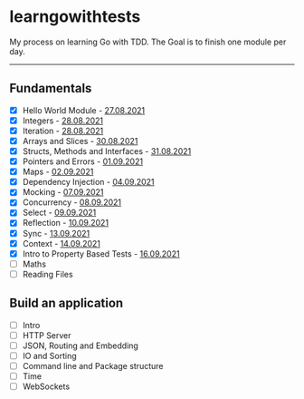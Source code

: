 # learngowithtests

My process on learning Go with TDD. The Goal is to finish one module per day.

---

## Fundamentals

- [x] Hello World Module - [27.08.2021](https://www.onthisday.com/day/august/27)
- [x] Integers - [28.08.2021](https://www.onthisday.com/day/august/28)
- [x] Iteration - [28.08.2021](https://www.onthisday.com/day/august/28)
- [x] Arrays and Slices - [30.08.2021](https://www.onthisday.com/day/august/30)
- [x] Structs, Methods and Interfaces - [31.08.2021](https://www.onthisday.com/day/august/31)
- [x] Pointers and Errors - [01.09.2021](https://www.onthisday.com/day/september/1)
- [x] Maps - [02.09.2021](https://www.onthisday.com/day/september/2)
- [x] Dependency Injection - [04.09.2021](https://www.onthisday.com/day/september/4)
- [x] Mocking - [07.09.2021](https://www.onthisday.com/day/september/7)
- [x] Concurrency - [08.09.2021](https://www.onthisday.com/day/september/8)
- [x] Select - [09.09.2021](https://tr.wikipedia.org/wiki/%C4%B0zmir%27in_Kurtulu%C5%9Fu#/media/Dosya:The_Turkish_Army's_entry_into_Izmir.jpg)
- [x] Reflection - [10.09.2021](https://www.onthisday.com/day/september/10)
- [x] Sync - [13.09.2021](https://www.onthisday.com/day/september/13)
- [x] Context - [14.09.2021](https://www.onthisday.com/day/september/14)
- [x] Intro to Property Based Tests - [16.09.2021](https://www.onthisday.com/day/september/16)
- [ ] Maths
- [ ] Reading Files

## Build an application

- [ ] Intro
- [ ] HTTP Server
- [ ] JSON, Routing and Embedding
- [ ] IO and Sorting
- [ ] Command line and Package structure
- [ ] Time
- [ ] WebSockets
